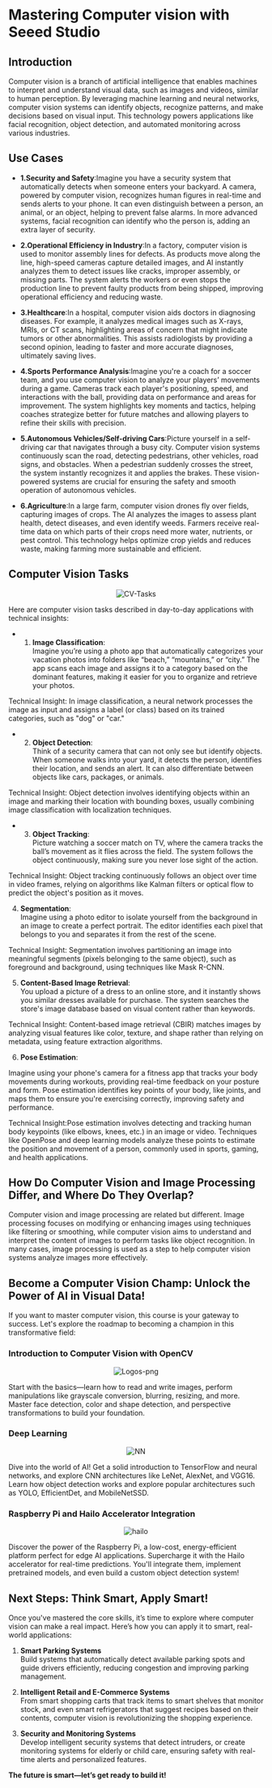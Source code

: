 # Mastering Computer vision with Seeed Studio

## Introduction

Computer vision is a branch of artificial intelligence that enables machines to interpret and understand visual data, such as images and videos, similar to human perception. By leveraging machine learning and neural networks, computer vision systems can identify objects, recognize patterns, and make decisions based on visual input. This technology powers applications like facial recognition, object detection, and automated monitoring across various industries.

## Use Cases

- **1.Security and Safety**:Imagine you have a security system that automatically detects when someone enters your backyard. A camera, powered by computer vision, recognizes human figures in real-time and sends alerts to your phone. It can even distinguish between a person, an animal, or an object, helping to prevent false alarms. In more advanced systems, facial recognition can identify who the person is, adding an extra layer of security.
  
- **2.Operational Efficiency in Industry**:In a factory, computer vision is used to monitor assembly lines for defects. As products move along the line, high-speed cameras capture detailed images, and AI instantly analyzes them to detect issues like cracks, improper assembly, or missing parts. The system alerts the workers or even stops the production line to prevent faulty products from being shipped, improving operational efficiency and reducing waste.
  
- **3.Healthcare**:In a hospital, computer vision aids doctors in diagnosing diseases. For example, it analyzes medical images such as X-rays, MRIs, or CT scans, highlighting areas of concern that might indicate tumors or other abnormalities. This assists radiologists by providing a second opinion, leading to faster and more accurate diagnoses, ultimately saving lives.

- **4.Sports Performance Analysis**:Imagine you're a coach for a soccer team, and you use computer vision to analyze your players’ movements during a game. Cameras track each player's positioning, speed, and interactions with the ball, providing data on performance and areas for improvement. The system highlights key moments and tactics, helping coaches strategize better for future matches and allowing players to refine their skills with precision.
  
- **5.Autonomous Vehicles/Self-driving Cars**:Picture yourself in a self-driving car that navigates through a busy city. Computer vision systems continuously scan the road, detecting pedestrians, other vehicles, road signs, and obstacles. When a pedestrian suddenly crosses the street, the system instantly recognizes it and applies the brakes. These vision-powered systems are crucial for ensuring the safety and smooth operation of autonomous vehicles.
  
- **6.Agriculture**:In a large farm, computer vision drones fly over fields, capturing images of crops. The AI analyzes the images to assess plant health, detect diseases, and even identify weeds. Farmers receive real-time data on which parts of their crops need more water, nutrients, or pest control. This technology helps optimize crop yields and reduces waste, making farming more sustainable and efficient.

## Computer Vision Tasks

<p align="center">
    <img src="./pictures/cv-tasks.gif" alt="CV-Tasks">
</p>

Here are computer vision tasks described in day-to-day applications with technical insights:

- 1. **Image Classification**:  
Imagine you’re using a photo app that automatically categorizes your vacation photos into folders like “beach,” “mountains,” or “city.” The app scans each image and assigns it to a category based on the dominant features, making it easier for you to organize and retrieve your photos.

Technical Insight: In image classification, a neural network processes the image as input and assigns a label (or class) based on its trained categories, such as "dog" or "car."

- 2. **Object Detection**:  
Think of a security camera that can not only see but identify objects. When someone walks into your yard, it detects the person, identifies their location, and sends an alert. It can also differentiate between objects like cars, packages, or animals.

Technical Insight: Object detection involves identifying objects within an image and marking their location with bounding boxes, usually combining image classification with localization techniques.

- 3. **Object Tracking**:  
Picture watching a soccer match on TV, where the camera tracks the ball’s movement as it flies across the field. The system follows the object continuously, making sure you never lose sight of the action.

Technical Insight: Object tracking continuously follows an object over time in video frames, relying on algorithms like Kalman filters or optical flow to predict the object's position as it moves.

4. **Segmentation**:  
Imagine using a photo editor to isolate yourself from the background in an image to create a perfect portrait. The editor identifies each pixel that belongs to you and separates it from the rest of the scene.

Technical Insight: Segmentation involves partitioning an image into meaningful segments (pixels belonging to the same object), such as foreground and background, using techniques like Mask R-CNN.

5. **Content-Based Image Retrieval**:  
You upload a picture of a dress to an online store, and it instantly shows you similar dresses available for purchase. The system searches the store's image database based on visual content rather than keywords.

Technical Insight: Content-based image retrieval (CBIR) matches images by analyzing visual features like color, texture, and shape rather than relying on metadata, using feature extraction algorithms.

6. **Pose Estimation**:

Imagine using your phone's camera for a fitness app that tracks your body movements during workouts, providing real-time feedback on your posture and form. Pose estimation identifies key points of your body, like joints, and maps them to ensure you're exercising correctly, improving safety and performance.

Technical Insight:Pose estimation involves detecting and tracking human body keypoints (like elbows, knees, etc.) in an image or video. Techniques like OpenPose and deep learning models analyze these points to estimate the position and movement of a person, commonly used in sports, gaming, and health applications.

## How Do Computer Vision and Image Processing Differ, and Where Do They Overlap?


Computer vision and image processing are related but different. Image processing focuses on modifying or enhancing images using techniques like filtering or smoothing, while computer vision aims to understand and interpret the content of images to perform tasks like object recognition. In many cases, image processing is used as a step to help computer vision systems analyze images more effectively.

## Become a Computer Vision Champ: Unlock the Power of AI in Visual Data!

If you want to master computer vision, this course is your gateway to success. Let's explore the roadmap to becoming a champion in this transformative field:

### Introduction to Computer Vision with OpenCV 

<p align="center">
    <img src="./pictures/logos.png" alt="Logos-png">
</p>

Start with the basics—learn how to read and write images, perform manipulations like grayscale conversion, blurring, resizing, and more. Master face detection, color and shape detection, and perspective transformations to build your foundation.

### Deep Learning

<p align="center">
    <img src="./pictures/nn.gif" alt="NN">
</p>

Dive into the world of AI! Get a solid introduction to TensorFlow and neural networks, and explore CNN architectures like LeNet, AlexNet, and VGG16. Learn how object detection works and explore popular architectures such as YOLO, EfficientDet, and MobileNetSSD.


### Raspberry Pi and Hailo Accelerator Integration  

<p align="center">
    <img src="./pictures/hailo.gif" alt="hailo">
</p>

Discover the power of the Raspberry Pi, a low-cost, energy-efficient platform perfect for edge AI applications. Supercharge it with the Hailo accelerator for real-time predictions. You'll integrate them, implement pretrained models, and even build a custom object detection system!


## Next Steps: Think Smart, Apply Smart!

Once you've mastered the core skills, it’s time to explore where computer vision can make a real impact. Here’s how you can apply it to smart, real-world applications:

1. **Smart Parking Systems**  
Build systems that automatically detect available parking spots and guide drivers efficiently, reducing congestion and improving parking management.

2. **Intelligent Retail and E-Commerce Systems**  
From smart shopping carts that track items to smart shelves that monitor stock, and even smart refrigerators that suggest recipes based on their contents, computer vision is revolutionizing the shopping experience.

3. **Security and Monitoring Systems**  
Develop intelligent security systems that detect intruders, or create monitoring systems for elderly or child care, ensuring safety with real-time alerts and personalized features.

**The future is smart—let’s get ready to build it!**
